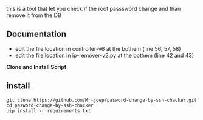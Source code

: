 this is a tool that let you check if the root passsword change and than remove it from the DB


## Documentation
* edit the file location in controller-v6 at the bothem (line 56, 57, 58)
* edit the file location in ip-remover-v2.py at the bothem (line 42 and 43) 


**Clone and Install Script**

## install
```shell script
git clone https://github.com/Mr-joep/pasword-change-by-ssh-chacker.git
cd pasword-change-by-ssh-chacker
pip install -r requirements.txt
```

